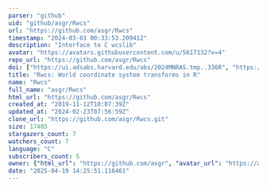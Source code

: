 ```yaml
---
parser: "github"
uid: "github/asgr/Rwcs"
url: "https://github.com/asgr/Rwcs"
timestamp: "2024-03-03 00:33:53.209412"
description: "Interface to C wcslib"
avatar: "https://avatars.githubusercontent.com/u/5617132?v=4"
repo_url: "https://github.com/asgr/Rwcs"
doi: ["https://ui.adsabs.harvard.edu/abs/2024MNRAS.tmp..336R", "https://ui.adsabs.harvard.edu/abs/2024ascl.soft02003R/abstract"]
title: "Rwcs: World coordinate system transforms in R"
name: "Rwcs"
full_name: "asgr/Rwcs"
html_url: "https://github.com/asgr/Rwcs"
created_at: "2019-11-12T10:07:39Z"
updated_at: "2024-02-23T07:56:59Z"
clone_url: "https://github.com/asgr/Rwcs.git"
size: 17405
stargazers_count: 7
watchers_count: 7
language: "C"
subscribers_count: 5
owner: {"html_url": "https://github.com/asgr", "avatar_url": "https://avatars.githubusercontent.com/u/5617132?v=4", "login": "asgr", "type": "User"}
date: "2025-04-19 14:25:51.116461"
---
```

